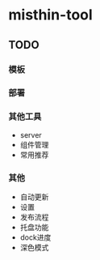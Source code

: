 # misthin-tool

## TODO
### 模板
### 部署
### 其他工具
- server
- 组件管理
- 常用推荐
### 其他
- 自动更新
- 设置
- 发布流程
- 托盘功能
- dock进度
- 深色模式
